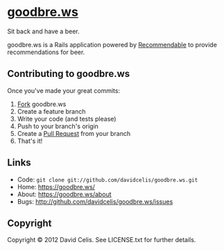 # [goodbre.ws][goodbre.ws]

Sit back and have a beer.

goodbre.ws is a Rails application powered by [Recommendable][recommendable] to provide recommendations for beer.

Contributing to goodbre.ws
--------------------------

Once you've made your great commits:

1. [Fork][forking] goodbre.ws
2. Create a feature branch
3. Write your code (and tests please)
4. Push to your branch's origin
5. Create a [Pull Request][pull requests] from your branch
6. That's it!

Links
-----
* Code:  `git clone git://github.com/davidcelis/goodbre.ws.git`
* Home:  <https://goodbre.ws/>
* About: <https://goodbre.ws/about>
* Bugs:  <http://github.com/davidcelis/goodbre.ws/issues>

Copyright
---------

Copyright © 2012 David Celis. See LICENSE.txt for
further details.

[goodbre.ws]: https://goodbre.ws/
[forking]: http://help.github.com/forking/
[pull requests]: http://help.github.com/pull-requests/
[recommendable]: http://davidcelis.github.com/recommendable/
[documentation]: http://rubydoc.info/gems/recommendable/frames
